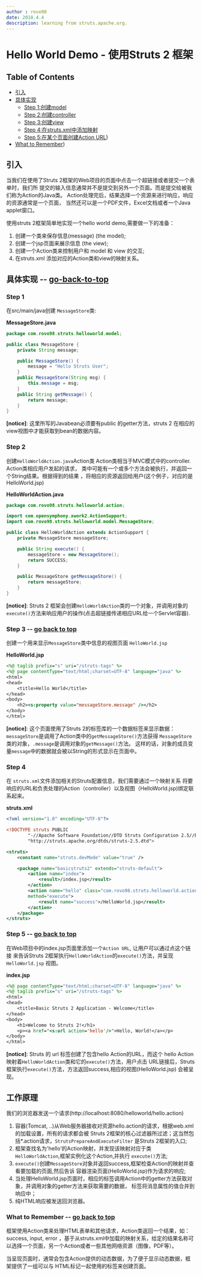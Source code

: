 ```yaml
---
author : rovo98
date: 2018.4.4
description: learning from struts.apache.org.
---
```


# Hello World Demo - 使用Struts 2 框架

## Table of Contents

- [引入](https://github.com/rovo98/java-learning/blob/master/struts2-learning/notes/01_HelloWorldUsingStruts2.md#引入)
- [具体实现](https://github.com/rovo98/java-learning/blob/master/struts2-learning/notes/01_HelloWorldUsingStruts2.md#具体实现----go-back-to-top)
    - [Step 1:创建model](https://github.com/rovo98/java-learning/blob/master/struts2-learning/notes/01_HelloWorldUsingStruts2.md#step-1)
    - [Step 2:创建controller](https://github.com/rovo98/java-learning/blob/master/struts2-learning/notes/01_HelloWorldUsingStruts2.md#step-2)
    - [Step 3:创建view](https://github.com/rovo98/java-learning/blob/master/struts2-learning/notes/01_HelloWorldUsingStruts2.md#step-3----go-back-to-top)
    - [Step 4:在struts.xml中添加映射](https://github.com/rovo98/java-learning/blob/master/struts2-learning/notes/01_HelloWorldUsingStruts2.md#step-4)
    - [Step 5:在某个页面创建Action URL](https://github.com/rovo98/java-learning/blob/master/struts2-learning/notes/01_HelloWorldUsingStruts2.md#step-5----go-back-to-top))
- [What to Remember](https://github.com/rovo98/java-learning/blob/master/struts2-learning/notes/01_HelloWorldUsingStruts2.md#what-to-remember----go-back-to-top))

## 引入

当我们在使用了Struts 2框架的Web项目的页面中点击一个超链接或者提交一个表单时，我们所
提交的输入信息通常并不是提交到另外一个页面。而是提交给被我们称为Action的Java类。
Action处理完后，结果选择一个资源来进行响应，响应的资源通常是一个页面，
当然还可以是一个PDF文件，Excel文档或者一个Java applet窗口。

使用struts 2框架简单地实现一个hello world demo,需要做一下的准备：

1. 创建一个类来保存信息(message) (the model);
2. 创建一个jsp页面来展示信息 (the view);
3. 创建一个Action类来控制用户和 model 和 view 的交互;
4. 在struts.xml 添加对应的Action类和view的映射关系。

## 具体实现 -- [go-back-to-top](https://github.com/rovo98/java-learning/blob/master/struts2-learning/notes/01_HelloWorldUsingStruts2.md#hello-world-demo---使用struts-2-框架)

### Step 1

在src/main/java创建 ```MessageStore```类:

**MessageStore.java**

```java
package com.rovo98.struts.helloworld.model;

public class MessageStore {
    private String message;

    public MessageStore() {
        message = "Hello Struts User";
    }
    public MessageStore(String msg) {
        this.message = msg;
    }
    public String getMessage() {
        return message;
    }
}
```

**[notice]**: 这里所写的Javabean必须要有public 的getter方法，struts 2
在相应的view视图中才能获取到bean的数据内容。

### Step 2

创建```HelloWorldAction.java```Action类
Action类相当于MVC模式中的controller. Action类相应用户发起的请求，
类中可能有一个或多个方法会被执行，并返回一个String结果。根据得到的结果
，将相应的资源返回给用户(这个例子，对应的是HelloWorld.jsp)

**HelloWorldAction.java**

```java
package com.rovo98.struts.helloworld.action;

import com.opensymphony.xwork2.ActionSupport;
import com.rovo98.struts.helloworld.model.MessageStore;

public class HelloWorldAction extends ActionSupport {
    private MessageStore messageStore;

    public String execute() {
        messageStore = new MessageStore();
        return SUCCESS;
    }

    public MessageStore getMessageStore() {
        return messageStore;
    }
}
```

**[notice]**: Struts 2 框架会创建```HelloWorldAction```类的一个对象，并调用对象的
```execute()```方法来响应用户的操作(点击超链接传递相应URL给一个Servlet容器).

### Step 3 -- [go back to top](https://github.com/rovo98/java-learning/blob/master/struts2-learning/notes/01_HelloWorldUsingStruts2.md#hello-world-demo---使用struts-2-框架)

创建一个用来显示```MessageStore```类中信息的视图页面 ```HelloWorld.jsp```

**HelloWorld.jsp**

```jsp
<%@ taglib prefix="s" uri="/struts-tags" %>
<%@ page contentType="text/html;charset=UTF-8" language="java" %>
<html>
<head>
    <title>Hello World</title>
</head>
<body>
    <h2><s:property value="messageStore.message" /></h2>
</body>
</html>

```

**[notice]**: 这个页面使用了Struts 2的标签库的一个数据标签来显示数据：
```messageStore```是调用了Action类中的```getMessageStore()```方法获得
```MessageStore```类的对象，```.message```是调用对象的```getMessage()```方法。
这样的话，对象的成员变量```message```中的数据就会被以String的形式显示在页面中。

### Step 4

在 ```struts.xml```文件添加相关的Struts配置信息，我们需要通过一个映射关系
将要响应的URL和负责处理的Action（controller）以及视图（HelloWorld.jsp)绑定联系起来。

**struts.xml**

```xml
<?xml version="1.0" encoding="UTF-8"?>

<!DOCTYPE struts PUBLIC
        "-//Apache Software Foundation//DTD Struts Configuration 2.5//EN"
        "http://struts.apache.org/dtds/struts-2.5.dtd">

<struts>
    <constant name="struts.devMode" value="true" />

    <package name="basicstruts2" extends="struts-default">
        <action name="index">
            <result>/index.jsp</result>
        </action>
        <action name="hello" class="com.rovo98.struts.helloworld.action.HelloWorldAction"
        method="execute">
            <result name="success">/HelloWorld.jsp</result>
        </action>
    </package>
</struts>
```

### Step 5 -- [go back to top](https://github.com/rovo98/java-learning/blob/master/struts2-learning/notes/01_HelloWorldUsingStruts2.md#hello-world-demo---使用struts-2-框架)

在Web项目中的index.jsp页面里添加一个```Action URL```, 让用户可以通过点这个链接
来告诉Struts 2框架执行```HelloWorldAction```的```execute()```方法，并呈现```HelloWorld.jsp```
视图。

**index.jsp**

```jsp
<%@ page contentType="text/html;charset=UTF-8" language="java" %>
<%@ taglib prefix="s" uri="/struts-tags" %>
<html>
<head>
    <title>Basic Struts 2 Application - Welcome</title>
</head>
<body>
    <h1>Welcome to Struts 2!</h1>
    <p><a href="<s:url action='hello'/>">Hello, World!</a></p>
</body>
</html>
```
**[notice]**: Struts 的 url 标签创建了包含hello Action的URL，而这个
hello Action 映射着```HelloWorldAction```类和它的```execute()```方法，用户点击
URL链接后，Struts 框架执行```execute()```方法，方法返回success,相应的视图(HelloWorld.jsp)
会被呈现。

## 工作原理

我们的浏览器发送一个请求(http://localhost:8080/helloworld/hello.action)

1. 容器(Tomcat, ..)从Web服务器接收对资源hello.action的请求，根据web.xml的加载设置，所有的请求都会被
Struts 2框架的核心过滤器所过滤；这当然包括*.action请求，```StrutsPrepareAndExecuteFilter```
是Struts 2框架的入口;
2. 框架查找名为'hello'的Action映射，并发现该映射对应于类```HelloWorldAction```,框架实例化这个Action,并执行
```execute()```方法;
3. ```execute()```创建```MessageStore```对象并返回success,框架检查Action的映射并查看要加载的页面,然后告诉
容器渲染页面(HelloWorld.jsp)作为请求的响应;
4. 当处理HelloWorld.jsp页面时，相应的标签调用Action中的getter方法获取对象，并调用对象的getter方法来获取需要的数据，
标签将消息属性的值合并到响应中；
5. 纯HTML响应被发送回浏览器。


### What to Remember -- [go back to top](https://github.com/rovo98/java-learning/blob/master/struts2-learning/notes/01_HelloWorldUsingStruts2.md#hello-world-demo---使用struts-2-框架)

框架使用Action类来处理HTML表单和其他请求，Action类返回一个结果，如：success, input, error
，基于从struts.xml中加载的映射关系，给定的结果名称可以选择一个页面，另一个Action或者一些其他网络资源（图像，PDF等）。

当呈现页面时，通常会包含Action提供的动态数据，为了便于显示动态数据，框架提供了一组可以与
HTML标记一起使用的标签来创建页面。